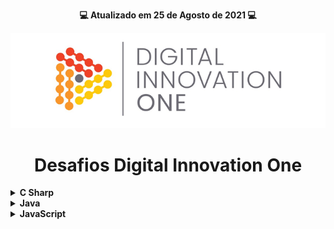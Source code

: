 <p align="center"><strong>💻 Atualizado em 25 de Agosto de 2021 💻</strong></p>

<p align="center">
  <img src="./assets/banner.png" alt="DIO" tittle="Digital Innovation One">
</p>

<h1 align="center">Desafios Digital Innovation One</h1>

<!-- C Sharp -->
 <details>
  <summary><strong>C Sharp</strong></summary>
    <br/>
    <div align="left">
        <table border=1>
            <tr>
                <th>Etapa</th>
                <th>Desafio</th>
                <th>Solução</th>
                <th>Status</th>
            </tr>
            <tr>
                <td align="center">1</td>
                <td>Dividindo X por Y</td>
                <td><a href="https://github.com/gabrielcoelhox/Desafios-Dio/blob/main/C_Sharp/Dividindo-X-por-Y.cs">Código</a></td>
                <td align="center">✔️</td>
            </tr>
            <tr>
                <td align="center">2</td>
                <td>Média</td>
                <td><a href="https://github.com/gabrielcoelhox/Desafios-Dio/blob/main/C_Sharp/M%C3%A9dia-1.cs">Código</a></td>
                <td align="center">✔️</td>
            </tr>
            <tr>
                <td align="center">3</td>
                <td>Soma Simples</td>
                <td><a href="https://github.com/gabrielcoelhox/Desafios-Dio/blob/main/C_Sharp/Soma-Simples.cs">Código</a></td>
                <td align="center">✔️</td>
            </tr>
        </table>
    </div>
</details>

<!-- Java -->
<details>
    <summary><strong>Java</strong></summary>
    <br />
    <div align="left">
        <table border=1>
            <tr>
                <th>Etapa</th>
                <th>Desafio</th>
                <th>Solução</th>
                <th>Status</th>
            </tr>
            <tr>
                <td align="center">1</td>
                <td>A corrida das Tartarugas</td>
                <td><a href="https://github.com/gabrielcoelhox/Desafios-Dio/blob/main/Java/A-Corrida-de-Tartarugas.java">Código</a></td>
                <td align="center">✔️</td>
            </tr>
            <tr>
                <td align="center">2</td>
                <td>Área do Círculo</td>
                <td><a href="https://github.com/gabrielcoelhox/Desafios-Dio/blob/main/Java/Area-do-Circulo.java">Código</a></td>
                <td align="center">✔️</td>
            </tr>
            <tr>
                <td align="center">3</td>
                <td>DDD</td>
                <td><a href="https://github.com/gabrielcoelhox/Desafios-Dio/blob/main/Java/DDD.java">Código</a></td>
                <td align="center">✔️</td>
            </tr>
            <tr>
                <td align="center">4</td>
                <td>Entrada e Saída CPF</td>
                <td><a href="https://github.com/gabrielcoelhox/Desafios-Dio/blob/main/Java/Entrada-E-Saida-CPF.java">Código</a></td>
                <td align="center">✔️</td>
            </tr>
            <tr>
                <td align="center">5</td>
                <td>Exibindo Números Pares</td>
                <td><a href="https://github.com/gabrielcoelhox/Desafios-Dio/blob/main/Java/Exibindo-Numeros-Pares.java">Código</a></td>
                <td align="center">✔️</td>
            </tr>
            <tr>
                <td align="center">6</td>
                <td>Quanta Mandioca</td>
                <td><a href="https://github.com/gabrielcoelhox/Desafios-Dio/blob/main/Java/Quanta-Mandioca.java">Código</a></td>
                <td align="center">✔️</td>
            </tr>
        </table>
    </div>
</details>
<!-- JavaScript -->
<details>
    <summary><strong>JavaScript</strong></summary>
    <br />
    <div align="left">
        <table border=1>
            <tr>
                <th>Etapa</th>
                <th>Desafio</th>
                <th>Solução</th>
                <th>Status</th>
            </tr>
            <tr>
                <td align="center">1</td>
                <td>Análise de Números</td>
                <td><a href="https://github.com/gabrielcoelhox/Desafios-Dio/tree/main/Javascript/An%C3%A1lise%20de%20n%C3%BAmeros">Código</a></td>
                <td align="center">✔️</td>
            </tr>
            <tr>
                <td align="center">2</td>
                <td>Blobs</td>
                <td><a href="https://github.com/gabrielcoelhox/Desafios-Dio/tree/main/Javascript/Blobs">Código</a></td>
                <td align="center">✔️</td>
            </tr>
            <tr>
                <td align="center">3</td>
                <td>Combustível Preferencial</td>
                <td><a href="https://github.com/gabrielcoelhox/Desafios-Dio/tree/main/Javascript/Combust%C3%ADvel%20Preferencial">Código</a></td>
                <td align="center">✔️</td>
            </tr>
            <tr>
                <td align="center">4</td>
                <td>Consumo Médio do Automóvel</td>
                <td><a href="https://github.com/gabrielcoelhox/Desafios-Dio/tree/main/Javascript/Consumo%20m%C3%A9dio%20do%20autom%C3%B3vel">Código</a></td>
                <td align="center">✔️</td>
            </tr>
            <tr>
                <td align="center">5</td>
                <td>Contagem de Cédulas</td>
                <td><a href="https://github.com/gabrielcoelhox/Desafios-Dio/tree/main/Javascript/Contagem%20de%20c%C3%A9lulas">Código</a></td>
                <td align="center">✔️</td>
            </tr>
            <tr>
                <td align="center">6</td>
                <td>Dividindo X por Y</td>
                <td><a href="https://github.com/gabrielcoelhox/Desafios-Dio/tree/main/Javascript/Dividindo-X-por-Y">Código</a></td>
                <td align="center">✔️</td>
            </tr>
            <tr>
                <td align="center">7</td>
                <td>Exibindo Números Pares</td>
                <td><a href="https://github.com/gabrielcoelhox/Desafios-Dio/tree/main/Javascript/Exibindo%20n%C3%BAmeros%20pares">Código</a></td>
                <td align="center">✔️</td>
            </tr>
            <tr>
                <td align="center">8</td>
                <td>Folha de Pagamento</td>
                <td><a href="https://github.com/gabrielcoelhox/Desafios-Dio/tree/main/Javascript/Folha%20de%20Pagamento">Código</a></td>
                <td align="center">✔️</td>
            </tr>
            <tr>
                <td align="center">9</td>
                <td>Multiplicação Simples</td>
                <td><a href="https://github.com/gabrielcoelhox/Desafios-Dio/tree/main/Javascript/Multiplica%C3%A7%C3%A3o%20Simples">Código</a></td>
                <td align="center">✔️</td>
            </tr>
            <tr>
                <td align="center">10</td>
                <td>Quantidade de Números Positivos</td>
                <td><a href="https://github.com/gabrielcoelhox/Desafios-Dio/tree/main/Javascript/Quantidade%20de%20n%C3%BAmeros%20positivos">Código</a></td>
                <td align="center">✔️</td>
            </tr>
            <tr>
                <td align="center">11</td>
                <td>Visita na Feira</td>
                <td><a href="https://github.com/gabrielcoelhox/Desafios-Dio/tree/main/Javascript/Visita%20na%20Feira">Código</a></td>
                <td align="center">✔️</td>
            </tr>
        </table>
    </div>
</details>